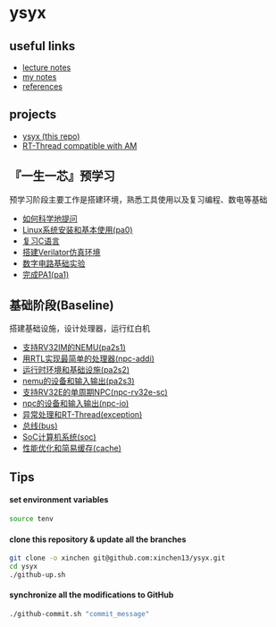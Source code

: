 # ysyx

## useful links
- [lecture notes](https://ysyx.oscc.cc/docs/)
- [my notes](./docs/notes.md)
- [references](https://drive.google.com/drive/folders/1Erw4Mbr6GKMMP08dxjcXhSXgXAQgfCtz)

## projects
- [ysyx (this repo)](https://github.com/xinchen13/ysyx.git)
- [RT-Thread compatible with AM](https://github.com/xinchen13/rt-thread-am.git)

## 『一生一芯』预学习
预学习阶段主要工作是搭建环境，熟悉工具使用以及复习编程、数电等基础

- [如何科学地提问](./docs/01/)
- [Linux系统安装和基本使用(pa0)](./docs/02/) 
- [复习C语言](./docs/03/) 
- [搭建Verilator仿真环境](./docs/04/) 
- [数字电路基础实验](./docs/05/) 
- [完成PA1(pa1)](./docs/06/)

## 基础阶段(Baseline)
搭建基础设施，设计处理器，运行红白机

- [支持RV32IM的NEMU(pa2s1)](./docs/07/)
- [用RTL实现最简单的处理器(npc-addi)](./docs/08/)
- [运行时环境和基础设施(pa2s2)](./docs/09/)
- [nemu的设备和输入输出(pa2s3)](./docs/10/)
- [支持RV32E的单周期NPC(npc-rv32e-sc)](./docs/11/)
- [npc的设备和输入输出(npc-io)](./docs/12/)
- [异常处理和RT-Thread(exception)](./docs/13/)
- [总线(bus)](./docs/14/)
- [SoC计算机系统(soc)](./docs/15/)
- [性能优化和简易缓存(cache)](./docs/16/)

## Tips
#### set environment variables
```sh
source tenv
```

#### clone this repository & update all the branches
```sh
git clone -o xinchen git@github.com:xinchen13/ysyx.git
cd ysyx
./github-up.sh
```

#### synchronize all the modifications to GitHub
```sh
./github-commit.sh "commit_message"
```